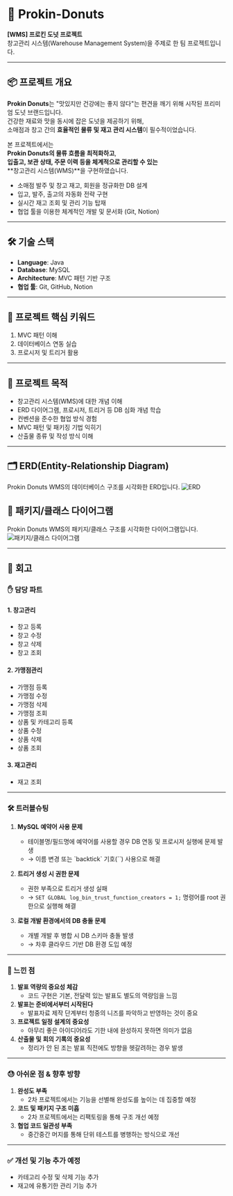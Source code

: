 # 🥯 Prokin-Donuts

**[WMS] 프로킨 도넛 프로젝트**  
창고관리 시스템(Warehouse Management System)을 주제로 한 팀 프로젝트입니다.

---

## 📦 프로젝트 개요

**Prokin Donuts**는 "맛있지만 건강에는 좋지 않다"는 편견을 깨기 위해 시작된 프리미엄 도넛 브랜드입니다.  
건강한 재료와 맛을 동시에 잡은 도넛을 제공하기 위해,  
소매점과 창고 간의 **효율적인 물류 및 재고 관리 시스템**이 필수적이었습니다.

본 프로젝트에서는  
**Prokin Donuts의 물류 흐름을 최적화하고**,  
**입출고, 보관 상태, 주문 이력 등을 체계적으로 관리할 수 있는**  
**창고관리 시스템(WMS)**을 구현하였습니다.

- 소매점 발주 및 창고 재고, 회원을 정규화한 DB 설계  
- 입고, 발주, 출고의 자동화 전략 구현  
- 실시간 재고 조회 및 관리 기능 탑재  
- 협업 툴을 이용한 체계적인 개발 및 문서화 (Git, Notion)

---

## 🛠 기술 스택

- **Language**: Java  
- **Database**: MySQL  
- **Architecture**: MVC 패턴 기반 구조  
- **협업 툴**: Git, GitHub, Notion

---

## 🔑 프로젝트 핵심 키워드

1. MVC 패턴 이해  
2. 데이터베이스 연동 실습  
3. 프로시저 및 트리거 활용

---

## 🎯 프로젝트 목적

- 창고관리 시스템(WMS)에 대한 개념 이해  
- ERD 다이어그램, 프로시저, 트리거 등 DB 심화 개념 학습  
- 컨벤션을 준수한 협업 방식 경험  
- MVC 패턴 및 패키징 기법 익히기  
- 산출물 종류 및 작성 방식 이해

---

## 🗂 ERD(Entity-Relationship Diagram)

Prokin Donuts WMS의 데이터베이스 구조를 시각화한 ERD입니다.
![ERD](https://github.com/user-attachments/assets/9032ca1e-c25a-410b-b87a-e52fab534657)

## 🧰 패키지/클래스 다이어그램

Prokin Donuts WMS의 패키지/클래스 구조를 시각화한 다이어그램입니다.
![패키지/클래스 다이어그램](https://file.notion.so/f/f/53072382-a888-487f-997a-7b89a4a3be66/0b2ca9dc-793f-4f60-aa13-6e4b63d2e517/image_(4).png?table=block&id=1b83a719-d350-81e1-ab2a-fa8da966960d&spaceId=53072382-a888-487f-997a-7b89a4a3be66&expirationTimestamp=1743040800000&signature=My8zsXsiqmE1LS2PrvQBb-tLLV7bS_7_tW4nQmHMEiM&downloadName=image+%284%29.png)

---

## 💬 회고

### ✋ 담당 파트

#### 1. 창고관리
- 창고 등록
- 창고 수정
- 창고 삭제
- 창고 조회

#### 2. 가맹점관리
- 가맹점 등록
- 가맹점 수정
- 가맹점 삭제
- 가맹점 조회  
- 상품 및 카테고리 등록
- 상품 수정
- 상품 삭제
- 상품 조회

#### 3. 재고관리
- 재고 조회

---

### 🛠 트러블슈팅

1. **MySQL 예약어 사용 문제**  
   - 테이블명/필드명에 예약어를 사용할 경우 DB 연동 및 프로시저 실행에 문제 발생  
   - → 이름 변경 또는 \`backtick\` 기호(``) 사용으로 해결

2. **트리거 생성 시 권한 문제**  
   - 권한 부족으로 트리거 생성 실패  
   - → `SET GLOBAL log_bin_trust_function_creators = 1;` 명령어를 root 권한으로 실행해 해결

3. **로컬 개발 환경에서의 DB 충돌 문제**  
   - 개별 개발 후 병합 시 DB 스키마 충돌 발생  
   - → 차후 클라우드 기반 DB 환경 도입 예정

---

### 📌 느낀 점

1. **발표 역량의 중요성 체감**  
   - 코드 구현은 기본, 전달력 있는 발표도 별도의 역량임을 느낌  
2. **발표는 준비에서부터 시작된다**  
   - 발표자료 제작 단계부터 청중의 니즈를 파악하고 반영하는 것이 중요  
3. **프로젝트 일정 설계의 중요성**  
   - 아무리 좋은 아이디어라도 기한 내에 완성하지 못하면 의미가 없음  
4. **산출물 및 회의 기록의 중요성**  
   - 정리가 안 된 조는 발표 직전에도 방향을 헷갈려하는 경우 발생

---

### 😓 아쉬운 점 & 향후 방향

1. **완성도 부족**  
   - 2차 프로젝트에서는 기능을 선별해 완성도를 높이는 데 집중할 예정  
2. **코드 및 패키지 구조 미흡**  
   - 2차 프로젝트에서는 리팩토링을 통해 구조 개선 예정  
3. **협업 코드 일관성 부족**  
   - 중간중간 머지를 통해 단위 테스트를 병행하는 방식으로 개선

---

### ✅ 개선 및 기능 추가 예정

- 카테고리 수정 및 삭제 기능 추가  
- 재고에 유통기한 관리 기능 추가
